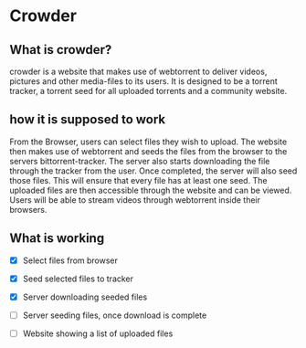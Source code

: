 # Crowder

## What is crowder?

crowder is a website that makes use of webtorrent to deliver videos, pictures and other media-files to its users. It is designed to be a torrent tracker, a torrent seed for all uploaded torrents and a community website.

## how it is supposed to work

From the Browser, users can select files they wish to upload. The website then makes use of webtorrent and seeds the files from the browser to the servers bittorrent-tracker. The server also starts downloading the file through the tracker from the user. Once completed, the server will also seed those files. This will ensure that every file has at least one seed. The uploaded files are then accessible through the website and can be viewed. Users will be able to stream videos through webtorrent inside their browsers.

## What is working

- [X] Select files from browser
- [X] Seed selected files to tracker
- [X] Server downloading seeded files
- [ ] Server seeding files, once download is complete
- [ ] Website showing a list of uploaded files

